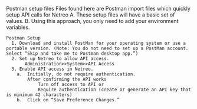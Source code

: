 Postman setup files
Files found here are Postman import files which quickly setup API calls for Netreo
A. These setup files will have a basic set of values. 
B. Using this approach, you only need to add your environment variables.

    Postman Setup
      1. Download and install PostMan for your operating system or use a portable version. (Note: You do not need to set up a PostMan account. Select “Skip and take me to Postman desktop app.”)
      2. Set up Netreo to allow API access.
           Administration>>System>>API Access
      3. Enable API access in Netreo.
        a.	Initially, do not require authentication. 
            After confirming the API works 
                Turn off access to API or 
                Require authentication (create or generate an API key that is minimum 42 characters)
        b.	Click on “Save Preference Changes.”
